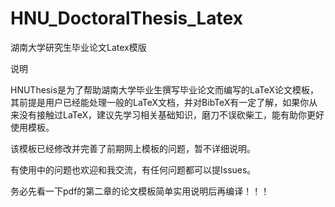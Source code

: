 # HNU_DoctoralThesis_Latex
湖南大学研究生毕业论文Latex模版

说明

HNUThesis是为了帮助湖南大学毕业生撰写毕业论文而编写的LaTeX论文模板，其前提是用户已经能处理一般的LaTeX文档，并对BibTeX有一定了解，如果你从来没有接触过LaTeX，建议先学习相关基础知识，磨刀不误砍柴工，能有助你更好使用模板。

该模板已经修改并完善了前期网上模板的问题，暂不详细说明。

有使用中的问题也欢迎和我交流，有任何问题都可以提Issues。

务必先看一下pdf的第二章的论文模板简单实用说明后再编译！！！
